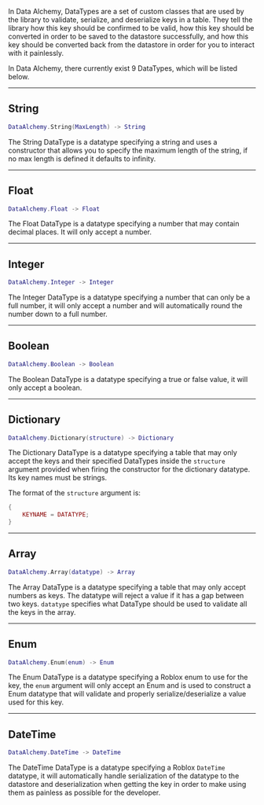 In Data Alchemy, DataTypes are a set of custom classes that are used by the library to validate, serialize, and deserialize keys in a table. They tell the library how this key should be confirmed to be valid, how this key should be converted in order to be saved to the datastore successfully, and how this key should be converted back from the datastore in order for you to interact with it painlessly.

In Data Alchemy, there currently exist 9 DataTypes, which will be listed below.

---

## String

```lua
DataAlchemy.String(MaxLength) -> String
```

The String DataType is a datatype specifying a string and uses a constructor that allows you to specify the maximum length of the string, if no max length is defined it defaults to infinity.

---

## Float

```lua
DataAlchemy.Float -> Float
```

The Float DataType is a datatype specifying a number that may contain decimal places. It will only accept a number.

---

## Integer

```lua
DataAlchemy.Integer -> Integer
```

The Integer DataType is a datatype specifying a number that can only be a full number, it will only accept a number and will automatically round the number down to a full number.

---

## Boolean

```lua
DataAlchemy.Boolean -> Boolean
```

The Boolean DataType is a datatype specifying a true or false value, it will only accept a boolean.

---

## Dictionary

```lua
DataAlchemy.Dictionary(structure) -> Dictionary
```

The Dictionary DataType is a datatype specifying a table that may only accept the keys and their specified DataTypes inside the `structure` argument provided when firing the constructor for the dictionary datatype. Its key names must be strings.

The format of the `structure` argument is:

```lua
{
    KEYNAME = DATATYPE;
}
```

---

## Array

```lua
DataAlchemy.Array(datatype) -> Array
```

The Array DataType is a datatype specifying a table that may only accept numbers as keys. The datatype will reject a value if it has a gap between two keys. `datatype` specifies what DataType should be used to validate all the keys in the array.

---

## Enum

```lua
DataAlchemy.Enum(enum) -> Enum
```

The Enum DataType is a datatype specifying a Roblox enum to use for the key, the `enum` argument will only accept an Enum and is used to construct a Enum datatype that will validate and properly serialize/deserialize a value used for this key.

---

## DateTime

```lua
DataAlchemy.DateTime -> DateTime
```

The DateTime DataType is a datatype specifying a Roblox `DateTime` datatype, it will automatically handle serialization of the datatype to the datastore and deserialization when getting the key in order to make using them as painless as possible for the developer.